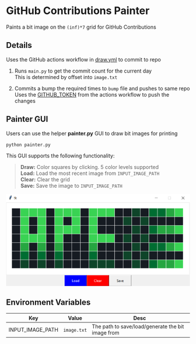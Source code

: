 # GitHub Contributions Painter

Paints a bit image on the `(inf)*7` grid for GitHub Contributions

## Details

Uses the GitHub actions workflow in [draw.yml](.github/workflows/draw.yml) to commit to repo

1) Runs `main.py` to get the commit count for the current day   
This is determined by offset into `image.txt`  
     
2) Commits a bump the required times to `bump` file and pushes to same repo  
   Uses the [GITHUB_TOKEN](https://docs.github.com/en/actions/security-guides/automatic-token-authentication#about-the-github_token-secret) from the actions workflow to push the changes

## Painter GUI 

Users can use the helper **painter.py** GUI to draw bit images for printing

```
python painter.py
```

This GUI supports the following functionality:

> **Draw:**  Color squares by clicking. 5 color levels supported  
**Load:**  Load the most recent image from `INPUT_IMAGE_PATH`  
**Clear:** Clear the grid    
**Save:**  Save the image to `INPUT_IMAGE_PATH`  


![GUI Example](readme_images/img_1.png)

## Environment Variables

| Key | Value | Desc |
| --- | ---| ---|
| INPUT_IMAGE_PATH | `image.txt` | The path to save/load/generate the bit image from |